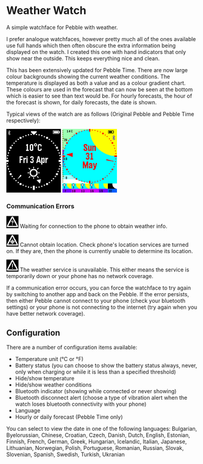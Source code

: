 # Weather Watch

A simple watchface for Pebble with weather.

I prefer analogue watchfaces, however pretty much all of the ones available use full hands which then often obscure the extra information being displayed on the watch.  I created this one with hand indicators that only show near the outside.  This keeps everything nice and clean.

This has been extensively updated for Pebble Time.  There are now large colour backgrounds showing the current weather conditions.  The temperature is displayed as both a value and as a colour gradient chart.  These colours are used in the forecast that can now be seen at the bottom which is easier to see than text would be.  For hourly forecasts, the hour of the forecast is shown, for daily forecasts, the date is shown.

Typical views of the watch are as follows (Original Pebble and Pebble Time respectively):

![Weather Watch](https://raw.githubusercontent.com/markbush/weather-watch/master/resources/images/watch-1.png "Weather Watch") ![Weather Watch](https://raw.githubusercontent.com/markbush/weather-watch/master/resources/images/watch-time-1.png "Weather Watch")

### Communication Errors

![Phone Error](https://raw.githubusercontent.com/markbush/weather-watch/master/resources/images/query.png "Phone Error") Waiting for connection to the phone to obtain weather info.

![Location Error](https://raw.githubusercontent.com/markbush/weather-watch/master/resources/images/location.png "Location Error") Cannot obtain location.  Check phone's location services are turned on.  If they are, then the phone is currently unable to determine its location.

![Weather Error](https://raw.githubusercontent.com/markbush/weather-watch/master/resources/images/alert.png "Weather Error") The weather service is unavailable.  This either means the service is temporarily down or your phone has no network coverage.

If a communication error occurs, you can force the watchface to try again by switching to another app and back on the Pebble.  If the error persists, then either Pebble cannot connect to your phone (check your bluetooth settings) or your phone is not connecting to the internet (try again when you have better network coverage).

## Configuration

There are a number of configuration items available:

* Temperature unit (&deg;C or &deg;F)
* Battery status (you can choose to show the battery status always, never, only when charging or while it is less than a specified threshold)
* Hide/show temperature
* Hide/show weather conditions
* Bluetooth indicator (showing while connected or never showing)
* Bluetooth disconnect alert (choose a type of vibration alert when the watch loses bluetooth connectivity with your phone)
* Language
* Hourly or daily forecast (Pebble Time only)

You can select to view the date in one of the following languages: Bulgarian, Byelorussian, Chinese, Croatian, Czech, Danish, Dutch, English, Estonian, Finnish, French, German, Greek, Hungarian, Icelandic, Italian, Japanese, Lithuanian, Norwegian, Polish, Portuguese, Romanian, Russian, Slovak, Slovenian, Spanish, Swedish, Turkish, Ukranian
